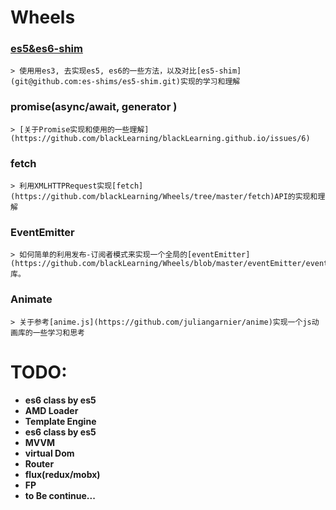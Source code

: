 # Wheels

### [es5&es6-shim](https://github.com/blackLearning/Wheels/tree/master/ES5-shims)

    > 使用用es3, 去实现es5, es6的一些方法，以及对比[es5-shim](git@github.com:es-shims/es5-shim.git)实现的学习和理解

### **promise(async/await, generator )**

    > [关于Promise实现和使用的一些理解](https://github.com/blackLearning/blackLearning.github.io/issues/6)

### **fetch**

    > 利用XMLHTTPRequest实现[fetch](https://github.com/blackLearning/Wheels/tree/master/fetch)API的实现和理解

### **EventEmitter**

    > 如何简单的利用发布-订阅者模式来实现一个全局的[eventEmitter](https://github.com/blackLearning/Wheels/blob/master/eventEmitter/events.js)库。

### **Animate**

    > 关于参考[anime.js](https://github.com/juliangarnier/anime)实现一个js动画库的一些学习和思考


# TODO: 

* **es6 class by es5**
* **AMD Loader**
* **Template Engine**
* **es6 class by es5**
* **MVVM**
*  **virtual Dom**
*  **Router**
*  **flux(redux/mobx)**
*  **FP**
*  **to Be continue...**
